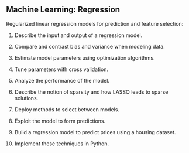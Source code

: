 ## Machine Learning: Regression

Regularized linear regression models for prediction and feature selection:

   1. Describe the input and output of a regression model.
   
   2. Compare and contrast bias and variance when modeling data.
   
   3. Estimate model parameters using optimization algorithms.
   
   4. Tune parameters with cross validation.
   5. Analyze the performance of the model.
   6. Describe the notion of sparsity and how LASSO leads to sparse solutions.
   7. Deploy methods to select between models.
   8. Exploit the model to form predictions. 
   9. Build a regression model to predict prices using a housing dataset.
   10. Implement these techniques in Python.
